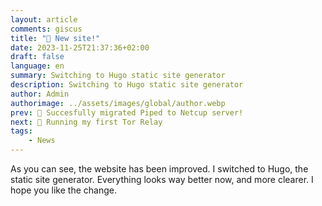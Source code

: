 ```yaml
---
layout: article
comments: giscus
title: "🥳 New site!"
date: 2023-11-25T21:37:36+02:00
draft: false
language: en
summary: Switching to Hugo static site generator
description: Switching to Hugo static site generator
author: Admin
authorimage: ../assets/images/global/author.webp
prev: 🥳 Succesfully migrated Piped to Netcup server!
next: 🧅 Running my first Tor Relay
tags:
    - News
---
```


As you can see, the website has been improved. I switched to Hugo, the static site generator. Everything looks way better now, and more clearer. I hope you like the change.